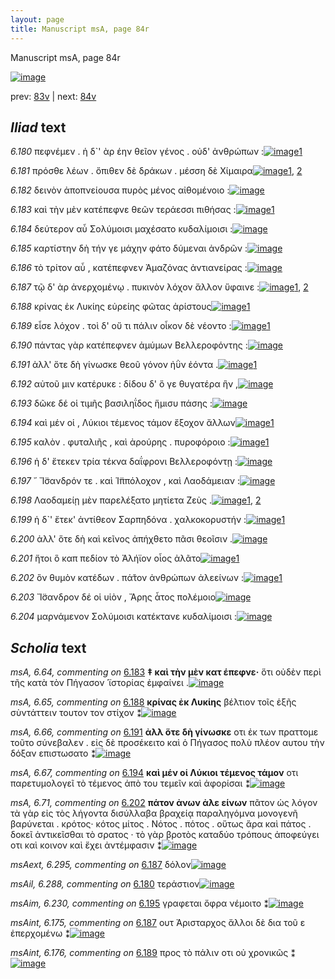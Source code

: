 ```yaml
---
layout: page
title: Manuscript msA, page 84r
---
```


Manuscript msA, page 84r

[![image](http://www.homermultitext.org/iipsrv?OBJ=IIP,1.0&FIF=/project/homer/pyramidal/deepzoom/hmt/vaimg/2017a/VA084RN_0256.tif&WID=100&CVT=JPEG)](http://www.homermultitext.org/ict2/?urn=urn:cite2:hmt:vaimg.2017a:VA084RN_0256)

prev:  [83v](../83v) | next:  [84v](../84v)

## *Iliad* text

*6.180* <a id="6.180"/> πεφνέμεν . ἡ δ`' ὰρ έην θεῖον γένος . οὐδ' ἀνθρώπων :[![image](http://www.homermultitext.org/iipsrv?OBJ=IIP,1.0&FIF=/project/homer/pyramidal/deepzoom/hmt/vaimg/2017a/VA084RN_0256.tif&RGN=0.166,0.2134,0.441,0.0316&WID=1000&CVT=JPEG)](http://www.homermultitext.org/ict2/?urn=urn:cite2:hmt:vaimg.2017a:VA084RN_0256@0.166,0.2134,0.441,0.0316)[1](#msAil_6.288)

*6.181* <a id="6.181"/> πρόσθε λέων . ὄπιθεν δὲ δράκων . μέσση δὲ Χίμαιρα[![image](http://www.homermultitext.org/iipsrv?OBJ=IIP,1.0&FIF=/project/homer/pyramidal/deepzoom/hmt/vaimg/2017a/VA084RN_0256.tif&RGN=0.162,0.2374,0.441,0.0301&WID=1000&CVT=JPEG)](http://www.homermultitext.org/ict2/?urn=urn:cite2:hmt:vaimg.2017a:VA084RN_0256@0.162,0.2374,0.441,0.0301)[1](#msAim_6.229), [2](#msAint_6.174)

*6.182* <a id="6.182"/> δεινὸν ἀποπνείουσα πυρὸς μένος αἰθομένοιο :[![image](http://www.homermultitext.org/iipsrv?OBJ=IIP,1.0&FIF=/project/homer/pyramidal/deepzoom/hmt/vaimg/2017a/VA084RN_0256.tif&RGN=0.16,0.2554,0.441,0.0301&WID=1000&CVT=JPEG)](http://www.homermultitext.org/ict2/?urn=urn:cite2:hmt:vaimg.2017a:VA084RN_0256@0.16,0.2554,0.441,0.0301)

*6.183* <a id="6.183"/> καὶ τὴν μὲν κατέπεφνε θεῶν τεράεσσι πιθήσας :[![image](http://www.homermultitext.org/iipsrv?OBJ=IIP,1.0&FIF=/project/homer/pyramidal/deepzoom/hmt/vaimg/2017a/VA084RN_0256.tif&RGN=0.165,0.2772,0.441,0.0301&WID=1000&CVT=JPEG)](http://www.homermultitext.org/ict2/?urn=urn:cite2:hmt:vaimg.2017a:VA084RN_0256@0.165,0.2772,0.441,0.0301)[1](#msA_6.64)

*6.184* <a id="6.184"/> δεύτερον αὖ Σολύμοισι μαχέσατο κυδαλίμοισι :[![image](http://www.homermultitext.org/iipsrv?OBJ=IIP,1.0&FIF=/project/homer/pyramidal/deepzoom/hmt/vaimg/2017a/VA084RN_0256.tif&RGN=0.16,0.2953,0.441,0.0301&WID=1000&CVT=JPEG)](http://www.homermultitext.org/ict2/?urn=urn:cite2:hmt:vaimg.2017a:VA084RN_0256@0.16,0.2953,0.441,0.0301)

*6.185* <a id="6.185"/> καρτίστην δὴ τήν γε μάχην φάτο δύμεναι ἀνδρῶν :[![image](http://www.homermultitext.org/iipsrv?OBJ=IIP,1.0&FIF=/project/homer/pyramidal/deepzoom/hmt/vaimg/2017a/VA084RN_0256.tif&RGN=0.161,0.3178,0.441,0.0301&WID=1000&CVT=JPEG)](http://www.homermultitext.org/ict2/?urn=urn:cite2:hmt:vaimg.2017a:VA084RN_0256@0.161,0.3178,0.441,0.0301)

*6.186* <a id="6.186"/> τὸ τρίτον αὖ , κατέπεφνεν Ἀμαζόνας ἀντιανείρας :[![image](http://www.homermultitext.org/iipsrv?OBJ=IIP,1.0&FIF=/project/homer/pyramidal/deepzoom/hmt/vaimg/2017a/VA084RN_0256.tif&RGN=0.16,0.3351,0.441,0.0301&WID=1000&CVT=JPEG)](http://www.homermultitext.org/ict2/?urn=urn:cite2:hmt:vaimg.2017a:VA084RN_0256@0.16,0.3351,0.441,0.0301)

*6.187* <a id="6.187"/> τῷ δ' ὰρ ἀνερχομένῳ . πυκινὸν λόχον ἄλλον ὕφαινε :[![image](http://www.homermultitext.org/iipsrv?OBJ=IIP,1.0&FIF=/project/homer/pyramidal/deepzoom/hmt/vaimg/2017a/VA084RN_0256.tif&RGN=0.157,0.3561,0.441,0.0301&WID=1000&CVT=JPEG)](http://www.homermultitext.org/ict2/?urn=urn:cite2:hmt:vaimg.2017a:VA084RN_0256@0.157,0.3561,0.441,0.0301)[1](#msAext_6.295), [2](#msAint_6.175)

*6.188* <a id="6.188"/> κρίνας ἐκ Λυκίης εὐρείης φῶτας ἀρίστους[![image](http://www.homermultitext.org/iipsrv?OBJ=IIP,1.0&FIF=/project/homer/pyramidal/deepzoom/hmt/vaimg/2017a/VA084RN_0256.tif&RGN=0.151,0.3742,0.441,0.0301&WID=1000&CVT=JPEG)](http://www.homermultitext.org/ict2/?urn=urn:cite2:hmt:vaimg.2017a:VA084RN_0256@0.151,0.3742,0.441,0.0301)[1](#msA_6.65)

*6.189* <a id="6.189"/> εἷσε λόχον . τοὶ δ' οὔ τι πάλιν οἶκον δὲ νέοντο :[![image](http://www.homermultitext.org/iipsrv?OBJ=IIP,1.0&FIF=/project/homer/pyramidal/deepzoom/hmt/vaimg/2017a/VA084RN_0256.tif&RGN=0.149,0.3907,0.441,0.0301&WID=1000&CVT=JPEG)](http://www.homermultitext.org/ict2/?urn=urn:cite2:hmt:vaimg.2017a:VA084RN_0256@0.149,0.3907,0.441,0.0301)[1](#msAint_6.176)

*6.190* <a id="6.190"/> πάντας γὰρ κατέπεφνεν ἀμύμων Βελλεροφόντης :[![image](http://www.homermultitext.org/iipsrv?OBJ=IIP,1.0&FIF=/project/homer/pyramidal/deepzoom/hmt/vaimg/2017a/VA084RN_0256.tif&RGN=0.152,0.4102,0.441,0.0301&WID=1000&CVT=JPEG)](http://www.homermultitext.org/ict2/?urn=urn:cite2:hmt:vaimg.2017a:VA084RN_0256@0.152,0.4102,0.441,0.0301)

*6.191* <a id="6.191"/> ἀλλ' ὅτε δὴ γίνωσκε θεοῦ γόνον ἠῢν ἐόντα .[![image](http://www.homermultitext.org/iipsrv?OBJ=IIP,1.0&FIF=/project/homer/pyramidal/deepzoom/hmt/vaimg/2017a/VA084RN_0256.tif&RGN=0.14,0.4298,0.441,0.027&WID=1000&CVT=JPEG)](http://www.homermultitext.org/ict2/?urn=urn:cite2:hmt:vaimg.2017a:VA084RN_0256@0.14,0.4298,0.441,0.027)[1](#msA_6.66)

*6.192* <a id="6.192"/> αὐτοῦ μιν κατέρυκε : δίδου δ' ὅ γε θυγατέρα ἣν ,[![image](http://www.homermultitext.org/iipsrv?OBJ=IIP,1.0&FIF=/project/homer/pyramidal/deepzoom/hmt/vaimg/2017a/VA084RN_0256.tif&RGN=0.139,0.45,0.441,0.027&WID=1000&CVT=JPEG)](http://www.homermultitext.org/ict2/?urn=urn:cite2:hmt:vaimg.2017a:VA084RN_0256@0.139,0.45,0.441,0.027)

*6.193* <a id="6.193"/> δῶκε δέ οἱ τιμῆς βασιληΐδος ἥμισυ πάσης :[![image](http://www.homermultitext.org/iipsrv?OBJ=IIP,1.0&FIF=/project/homer/pyramidal/deepzoom/hmt/vaimg/2017a/VA084RN_0256.tif&RGN=0.139,0.4688,0.441,0.027&WID=1000&CVT=JPEG)](http://www.homermultitext.org/ict2/?urn=urn:cite2:hmt:vaimg.2017a:VA084RN_0256@0.139,0.4688,0.441,0.027)

*6.194* <a id="6.194"/> καὶ μέν οἱ , Λύκιοι τέμενος τάμον ἔξοχον ἄλλων[![image](http://www.homermultitext.org/iipsrv?OBJ=IIP,1.0&FIF=/project/homer/pyramidal/deepzoom/hmt/vaimg/2017a/VA084RN_0256.tif&RGN=0.14,0.4884,0.441,0.027&WID=1000&CVT=JPEG)](http://www.homermultitext.org/ict2/?urn=urn:cite2:hmt:vaimg.2017a:VA084RN_0256@0.14,0.4884,0.441,0.027)[1](#msA_6.67)

*6.195* <a id="6.195"/> καλὸν . φυταλιῆς , καὶ ἀρούρης . πυροφόροιο :[![image](http://www.homermultitext.org/iipsrv?OBJ=IIP,1.0&FIF=/project/homer/pyramidal/deepzoom/hmt/vaimg/2017a/VA084RN_0256.tif&RGN=0.138,0.5056,0.441,0.027&WID=1000&CVT=JPEG)](http://www.homermultitext.org/ict2/?urn=urn:cite2:hmt:vaimg.2017a:VA084RN_0256@0.138,0.5056,0.441,0.027)[1](#msAim_6.230)

*6.196* <a id="6.196"/> ἡ δ' ἔτεκεν τρία τέκνα δαΐφρονι Βελλεροφόντῃ :[![image](http://www.homermultitext.org/iipsrv?OBJ=IIP,1.0&FIF=/project/homer/pyramidal/deepzoom/hmt/vaimg/2017a/VA084RN_0256.tif&RGN=0.144,0.5274,0.441,0.027&WID=1000&CVT=JPEG)](http://www.homermultitext.org/ict2/?urn=urn:cite2:hmt:vaimg.2017a:VA084RN_0256@0.144,0.5274,0.441,0.027)

*6.197* <a id="6.197"/> ῎ Ἴ̈σανδρόν τε . καὶ Ἱ̈ππόλοχον , καὶ Λαοδάμειαν :[![image](http://www.homermultitext.org/iipsrv?OBJ=IIP,1.0&FIF=/project/homer/pyramidal/deepzoom/hmt/vaimg/2017a/VA084RN_0256.tif&RGN=0.142,0.5455,0.441,0.027&WID=1000&CVT=JPEG)](http://www.homermultitext.org/ict2/?urn=urn:cite2:hmt:vaimg.2017a:VA084RN_0256@0.142,0.5455,0.441,0.027)

*6.198* <a id="6.198"/> Λαοδαμείῃ μὲν παρελέξατο μητίετα Ζεὺς .[![image](http://www.homermultitext.org/iipsrv?OBJ=IIP,1.0&FIF=/project/homer/pyramidal/deepzoom/hmt/vaimg/2017a/VA084RN_0256.tif&RGN=0.144,0.5635,0.441,0.0301&WID=1000&CVT=JPEG)](http://www.homermultitext.org/ict2/?urn=urn:cite2:hmt:vaimg.2017a:VA084RN_0256@0.144,0.5635,0.441,0.0301)[1](#msA_6.68), [2](#msA_6.73)

*6.199* <a id="6.199"/> ἡ δ`' ἔτεκ' ἀντίθεον Σαρπηδόνα . χαλκοκορυστήν :[![image](http://www.homermultitext.org/iipsrv?OBJ=IIP,1.0&FIF=/project/homer/pyramidal/deepzoom/hmt/vaimg/2017a/VA084RN_0256.tif&RGN=0.145,0.5815,0.441,0.0301&WID=1000&CVT=JPEG)](http://www.homermultitext.org/ict2/?urn=urn:cite2:hmt:vaimg.2017a:VA084RN_0256@0.145,0.5815,0.441,0.0301)[1](#msA_6.69)

*6.200* <a id="6.200"/> ἀλλ' ὅτε δὴ καὶ κεῖνος ἀπήχθετο πᾶσι θεοῖσιν .[![image](http://www.homermultitext.org/iipsrv?OBJ=IIP,1.0&FIF=/project/homer/pyramidal/deepzoom/hmt/vaimg/2017a/VA084RN_0256.tif&RGN=0.144,0.6033,0.441,0.0248&WID=1000&CVT=JPEG)](http://www.homermultitext.org/ict2/?urn=urn:cite2:hmt:vaimg.2017a:VA084RN_0256@0.144,0.6033,0.441,0.0248)

*6.201* <a id="6.201"/> ἤτοι ὃ καπ πεδίον τὸ Ἀλήϊον οἶος ἀλᾶτο[![image](http://www.homermultitext.org/iipsrv?OBJ=IIP,1.0&FIF=/project/homer/pyramidal/deepzoom/hmt/vaimg/2017a/VA084RN_0256.tif&RGN=0.139,0.6221,0.441,0.0248&WID=1000&CVT=JPEG)](http://www.homermultitext.org/ict2/?urn=urn:cite2:hmt:vaimg.2017a:VA084RN_0256@0.139,0.6221,0.441,0.0248)[1](#msA_6.70)

*6.202* <a id="6.202"/> ὃν θυμὸν κατέδων . πά̆τον ἀνθρώπων ἀλεείνων :[![image](http://www.homermultitext.org/iipsrv?OBJ=IIP,1.0&FIF=/project/homer/pyramidal/deepzoom/hmt/vaimg/2017a/VA084RN_0256.tif&RGN=0.146,0.6416,0.441,0.0278&WID=1000&CVT=JPEG)](http://www.homermultitext.org/ict2/?urn=urn:cite2:hmt:vaimg.2017a:VA084RN_0256@0.146,0.6416,0.441,0.0278)[1](#msA_6.71)

*6.203* <a id="6.203"/> Ἴ̈σανδρον δέ οἱ υἱὸν , Ἄρης ἆτος πολέμοιο[![image](http://www.homermultitext.org/iipsrv?OBJ=IIP,1.0&FIF=/project/homer/pyramidal/deepzoom/hmt/vaimg/2017a/VA084RN_0256.tif&RGN=0.144,0.6597,0.441,0.0278&WID=1000&CVT=JPEG)](http://www.homermultitext.org/ict2/?urn=urn:cite2:hmt:vaimg.2017a:VA084RN_0256@0.144,0.6597,0.441,0.0278)

*6.204* <a id="6.204"/> μαρνάμενον Σολύμοισι κατέκτανε κυδαλίμοισι :[![image](http://www.homermultitext.org/iipsrv?OBJ=IIP,1.0&FIF=/project/homer/pyramidal/deepzoom/hmt/vaimg/2017a/VA084RN_0256.tif&RGN=0.156,0.6814,0.441,0.0278&WID=1000&CVT=JPEG)](http://www.homermultitext.org/ict2/?urn=urn:cite2:hmt:vaimg.2017a:VA084RN_0256@0.156,0.6814,0.441,0.0278)

## *Scholia* text

*msA, 6.64, commenting on* [6.183](#6.183)  <a id="msA_6.64"/> **‡ καὶ τὴν μὲν κατ έπεφνε·** ὅτι οὐδὲν περὶ τῆς κατὰ τὸν Πήγασον ῾ϊστορίας ἐμφαίνει .[![image](http://www.homermultitext.org/iipsrv?OBJ=IIP,1.0&FIF=/project/homer/pyramidal/deepzoom/hmt/vaimg/2017a/VA084RN_0256.tif&RGN=0.15567428,0.11964039,0.44325718,0.02240664&WID=1000&CVT=JPEG)](http://www.homermultitext.org/ict2/?urn=urn:cite2:hmt:vaimg.2017a:VA084RN_0256@0.15567428,0.11964039,0.44325718,0.02240664)

*msA, 6.65, commenting on* [6.188](#6.188)  <a id="msA_6.65"/> **κρίνας ἐκ Λυκίης** βέλτιον τοῖς ἑξῆς σὺντάττειν τουτον τον στίχον ⁑[![image](http://www.homermultitext.org/iipsrv?OBJ=IIP,1.0&FIF=/project/homer/pyramidal/deepzoom/hmt/vaimg/2017a/VA084RN_0256.tif&RGN=0.16488578,0.13568465,0.33935151,0.01964039&WID=1000&CVT=JPEG)](http://www.homermultitext.org/ict2/?urn=urn:cite2:hmt:vaimg.2017a:VA084RN_0256@0.16488578,0.13568465,0.33935151,0.01964039)

*msA, 6.66, commenting on* [6.191](#6.191)  <a id="msA_6.66"/> **ἀλλ ὅτε δὴ γίνωσκε** οτι ἐκ των πραττομε τοῦτο σύνεβαλεν . εἰς δὲ προσέκειτο καὶ ὁ Πήγασος πολὺ πλέον αυτου τὴν δόξαν επιστωσατο ⁑[![image](http://www.homermultitext.org/iipsrv?OBJ=IIP,1.0&FIF=/project/homer/pyramidal/deepzoom/hmt/vaimg/2017a/VA084RN_0256.tif&RGN=0.57645542,0.42337483,0.21849668,0.04204703&WID=1000&CVT=JPEG)](http://www.homermultitext.org/ict2/?urn=urn:cite2:hmt:vaimg.2017a:VA084RN_0256@0.57645542,0.42337483,0.21849668,0.04204703)

*msA, 6.67, commenting on* [6.194](#6.194)  <a id="msA_6.67"/> **καὶ μέν οἱ Λύκιοι τέμενος τάμον** οτι παρετυμολογεῖ τὸ τέμενος ἀπὸ του τεμεῖν καὶ ἀφορίσαι ⁑[![image](http://www.homermultitext.org/iipsrv?OBJ=IIP,1.0&FIF=/project/homer/pyramidal/deepzoom/hmt/vaimg/2017a/VA084RN_0256.tif&RGN=0.56798084,0.46265560,0.23139278,0.02738589&WID=1000&CVT=JPEG)](http://www.homermultitext.org/ict2/?urn=urn:cite2:hmt:vaimg.2017a:VA084RN_0256@0.56798084,0.46265560,0.23139278,0.02738589)

*msA, 6.71, commenting on* [6.202](#6.202)  <a id="msA_6.71"/> **πάτον ἀνων ἀλε είνων** πᾶτον ὡς λόγον τὰ γὰρ εἰς τὸς λήγοντα δισύλλαβα βραχείᾳ παραληγόμνα μονογενῆ βαρύνεται . κρότος· κότος μίτος . Νότος . πότος . οὕτως ἄρα καὶ πάτος . δοκεῖ ἀντικεῖσθαι τὸ σρατος · τὸ γὰρ βροτὸς καταδύο τρόπους ἀποφεύγει οτι καὶ κοινον καὶ ἔχει ἀντέμφασιν ⁑[![image](http://www.homermultitext.org/iipsrv?OBJ=IIP,1.0&FIF=/project/homer/pyramidal/deepzoom/hmt/vaimg/2017a/VA084RN_0256.tif&RGN=0.15438467,0.74481328,0.62011791,0.04398340&WID=1000&CVT=JPEG)](http://www.homermultitext.org/ict2/?urn=urn:cite2:hmt:vaimg.2017a:VA084RN_0256@0.15438467,0.74481328,0.62011791,0.04398340)

*msAext, 6.295, commenting on* [6.187](#6.187)  <a id="msAext_6.295"/> δόλον[![image](http://www.homermultitext.org/iipsrv?OBJ=IIP,1.0&FIF=/project/homer/pyramidal/deepzoom/hmt/vaimg/2017a/VA084RN_0256.tif&RGN=0.81871776,0.37372061,0.03831982,0.01355463&WID=1000&CVT=JPEG)](http://www.homermultitext.org/ict2/?urn=urn:cite2:hmt:vaimg.2017a:VA084RN_0256@0.81871776,0.37372061,0.03831982,0.01355463)

*msAil, 6.288, commenting on* [6.180](#6.180)  <a id="msAil_6.288"/> τεράστιον[![image](http://www.homermultitext.org/iipsrv?OBJ=IIP,1.0&FIF=/project/homer/pyramidal/deepzoom/hmt/vaimg/2017a/VA084RN_0256.tif&RGN=0.42630803,0.21327801,0.04237288,0.01189488&WID=1000&CVT=JPEG)](http://www.homermultitext.org/ict2/?urn=urn:cite2:hmt:vaimg.2017a:VA084RN_0256@0.42630803,0.21327801,0.04237288,0.01189488)

*msAim, 6.230, commenting on* [6.195](#6.195)  <a id="msAim_6.230"/> γραφεται ὄφρα νέμοιτο ⁑[![image](http://www.homermultitext.org/iipsrv?OBJ=IIP,1.0&FIF=/project/homer/pyramidal/deepzoom/hmt/vaimg/2017a/VA084RN_0256.tif&RGN=0.53610906,0.50899032,0.04126750,0.01632089&WID=1000&CVT=JPEG)](http://www.homermultitext.org/ict2/?urn=urn:cite2:hmt:vaimg.2017a:VA084RN_0256@0.53610906,0.50899032,0.04126750,0.01632089)

*msAint, 6.175, commenting on* [6.187](#6.187)  <a id="msAint_6.175"/> ουτ Ἀρισταρχος ἄλλοι δὲ δια τοῦ ε ἐπερχομένω ⁑[![image](http://www.homermultitext.org/iipsrv?OBJ=IIP,1.0&FIF=/project/homer/pyramidal/deepzoom/hmt/vaimg/2017a/VA084RN_0256.tif&RGN=0.09874724,0.35822960,0.05858511,0.02517289&WID=1000&CVT=JPEG)](http://www.homermultitext.org/ict2/?urn=urn:cite2:hmt:vaimg.2017a:VA084RN_0256@0.09874724,0.35822960,0.05858511,0.02517289)

*msAint, 6.176, commenting on* [6.189](#6.189)  <a id="msAint_6.176"/> προς τὸ πάλιν οτι οὐ χρονικῶς ⁑[![image](http://www.homermultitext.org/iipsrv?OBJ=IIP,1.0&FIF=/project/homer/pyramidal/deepzoom/hmt/vaimg/2017a/VA084RN_0256.tif&RGN=0.09727340,0.39391425,0.06079587,0.03015214&WID=1000&CVT=JPEG)](http://www.homermultitext.org/ict2/?urn=urn:cite2:hmt:vaimg.2017a:VA084RN_0256@0.09727340,0.39391425,0.06079587,0.03015214)